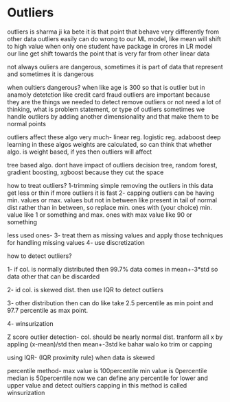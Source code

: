 # Outliers

outliers is sharma ji ka bete
it is that point that behave very differently from other data
outliers easily can do wrong to our ML model, like mean will shift to high value when 
only one student have package in crores
in LR model our line get shift towards the point that is very far from other linear data

not always ouliers are dangerous, sometimes it is part of data that represent and sometimes
it is dangerous

when oultiers dangerous?
when like age is 300 so that is outlier
but in anamoly detetction like credit card fraud outliers are important because they are the
things we needed to detect
remove outliers or not need a lot of thinking, what is problem statement, or type of outliers
sometimes we handle outliers by adding another dimensionality and that make them to
be normal points

outliers affect these algo very much-
linear reg.
logistic reg.
adaboost
deep learning
in these algos weights are calculated, so can think that whether algo. is weight based, if
yes then outliers will affect

tree based algo. dont have impact of outliers
decision tree, random forest, gradient boosting, xgboost because they cut the space 

how to treat outliers?
1-trimming
	simple removing the outliers
	in this data get less or thin if more outliers
	it is fast
2- capping
	outliers can be having min. values or max. values but not in between like present in
tail of normal dist rather than in between, so replace min. ones with (your choice) min.
value like 1 or something and max. ones with max value like 90 or something

less used ones-
3- treat them as missing values and apply those techniques for handling missing values
4- use discretization


how to detect outliers?

1- if col. is normally distributed then 99.7% data comes in mean+-3*std so data other
that can be discarded

2- id col. is skewed dist. then use IQR to detect outliers

3- other distribution then can do like take 2.5 percentile as min point and 97.7 percentile
as max point.

4- winsurization


Z score outlier detection-
	col. should be nearly normal dist.
	tranform all x by appling (x-mean)/std
	then mean+-3std ke bahar walo ko trim or capping

using IQR-
	(IQR proximity rule)
	when data is skewed
		
percentile method-
	max value is 100percentile
	min value is 0percentile
	median is 50percentile
	now we can define any percentile for lower and upper value and detect oultiers
	capping in this method is called winsurization
